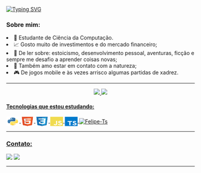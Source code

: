 [![Typing SVG](https://readme-typing-svg.herokuapp.com?font=&size=27&duration=4000&color=008B8B&vCenter=true&width=250&height=40&lines=Hello,%20+World!!!%20+)](https://git.io/typing-svg)
<!-- <img src="https://media.giphy.com/media/hvRJCLFzcasrR4ia7z/giphy.gif" width="50px" height= "50px"> -->   

<h3>Sobre mim:</h3>
<li>🌱 Estudante de Ciência da Computação.</li>
<li>📈 Gosto muito de investimentos e do mercado financeiro;</li>
<li>📖 De ler sobre: estoicismo, desenvolvimento pessoal, aventuras, ficção e sempre me desafio a aprender coisas novas;</li>
<li>🌳 Também amo estar em contato com a natureza;</li>
<li>🎮 De jogos mobile e às vezes arrisco algumas partidas de xadrez.</li>

<hr>
<div align="center">
    <a href="https://www.linkedin.com/in/felipecesargm" target="_blank">
    <img height="180em" src="https://github-readme-stats.vercel.app/api?username=felipecesargm&show_icons=true&theme=dark&include_all_commits=true&count_private=true"/>
    <img height="180em" src="https://github-readme-stats.vercel.app/api/top-langs/?username=felipecesargm&layout=compact&langs_count=7&theme=dark"/>
</div>
<h4>Tecnologias que estou estudando:</h4>
<div class="linguagens" style="display: inline_block">
    <img align="center" alt="Felipe-Python" height="25" width="35" src="https://raw.githubusercontent.com/devicons/devicon/master/icons/python/python-original.svg">
    <img align="center" alt="Felipe-HTML" height="25" width="35" src="https://raw.githubusercontent.com/devicons/devicon/master/icons/html5/html5-original.svg">
    <img align="center" alt="Felipe-CSS" height="25" width="35" src="https://raw.githubusercontent.com/devicons/devicon/master/icons/css3/css3-original.svg">
    <img align="center" alt="Felipe-Js" height="25" width="35" src="https://raw.githubusercontent.com/devicons/devicon/master/icons/javascript/javascript-plain.svg">
    <img align="center" alt="Felipe-Ts" height="25" width="35" src="https://raw.githubusercontent.com/devicons/devicon/master/icons/typescript/typescript-plain.svg">
    <img align="center" alt="Felipe-Ts" height="30" width="35" src="https://raw.githubusercontent.com/jmnote/z-icons/master/svg/java.svg">    
    <!-- <img align="center" alt="Felipe-React" height="25" width="35" src="https://raw.githubusercontent.com/devicons/devicon/master/icons/react/react-original.svg">
    <img align="center" alt="Felipe-Csharp" height="25" width="35" src="https://raw.githubusercontent.com/devicons/devicon/master/icons/csharp/csharp-original.svg"> -->    
</div>
<hr>
<div class="contato style="display: inline_block">
<h3>Contato:</h3>
    <a href = "mailto:felipecesar1997@gmail.com"><img src="https://img.shields.io/badge/Gmail-D14836?style=for-the-badge&logo=gmail&logoColor=white" target="_blank" height="25"></a>
    <a href="https://www.linkedin.com/in/felipecesargm" target="_blank"><img src="https://img.shields.io/badge/LinkedIn-0077B5?style=for-the-badge&logo=linkedin&logoColor=white" target="_blank" height="25"></a>
</div>
<hr>
  
 
